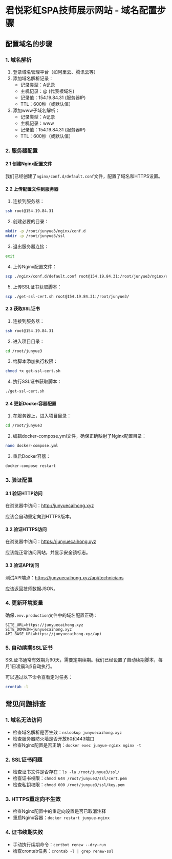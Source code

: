 # 君悦彩虹SPA技师展示网站 - 域名配置步骤

## 配置域名的步骤

### 1. 域名解析
1. 登录域名管理平台（如阿里云、腾讯云等）
2. 添加域名解析记录：
   - 记录类型：A记录
   - 主机记录：@ (代表根域名)
   - 记录值：154.19.84.31 (服务器IP)
   - TTL：600秒（或默认值）
3. 添加www子域名解析：
   - 记录类型：A记录
   - 主机记录：www
   - 记录值：154.19.84.31 (服务器IP)
   - TTL：600秒（或默认值）

### 2. 服务器配置

#### 2.1 创建Nginx配置文件
我们已经创建了`nginx/conf.d/default.conf`文件，配置了域名和HTTPS设置。

#### 2.2 上传配置文件到服务器
1. 连接到服务器：
```bash
ssh root@154.19.84.31
```

2. 创建必要的目录：
```bash
mkdir -p /root/junyue3/nginx/conf.d
mkdir -p /root/junyue3/ssl
```

3. 退出服务器连接：
```bash
exit
```

4. 上传Nginx配置文件：
```bash
scp ./nginx/conf.d/default.conf root@154.19.84.31:/root/junyue3/nginx/conf.d/
```

5. 上传SSL证书获取脚本：
```bash
scp ./get-ssl-cert.sh root@154.19.84.31:/root/junyue3/
```

#### 2.3 获取SSL证书
1. 连接到服务器：
```bash
ssh root@154.19.84.31
```

2. 进入项目目录：
```bash
cd /root/junyue3
```

3. 给脚本添加执行权限：
```bash
chmod +x get-ssl-cert.sh
```

4. 执行SSL证书获取脚本：
```bash
./get-ssl-cert.sh
```

#### 2.4 更新Docker容器配置
1. 在服务器上，进入项目目录：
```bash
cd /root/junyue3
```

2. 编辑docker-compose.yml文件，确保正确映射了Nginx配置目录：
```bash
nano docker-compose.yml
```

3. 重启Docker容器：
```bash
docker-compose restart
```

### 3. 验证配置

#### 3.1 验证HTTP访问
在浏览器中访问：http://junyuecaihong.xyz

应该会自动重定向到HTTPS版本。

#### 3.2 验证HTTPS访问
在浏览器中访问：https://junyuecaihong.xyz

应该能正常访问网站，并显示安全锁标志。

#### 3.3 验证API访问
测试API端点：https://junyuecaihong.xyz/api/technicians

应该返回技师数据JSON。

### 4. 更新环境变量

确保`.env.production`文件中的域名配置正确：
```
SITE_URL=https://junyuecaihong.xyz
SITE_DOMAIN=junyuecaihong.xyz
API_BASE_URL=https://junyuecaihong.xyz/api
```

### 5. 自动续期SSL证书

SSL证书通常有效期为90天，需要定期续期。我们已经设置了自动续期脚本，每月1日凌晨3点自动执行。

可以通过以下命令查看定时任务：
```bash
crontab -l
```

## 常见问题排查

### 1. 域名无法访问
- 检查域名解析是否生效：`nslookup junyuecaihong.xyz`
- 检查服务器防火墙是否开放80和443端口
- 检查Nginx配置是否正确：`docker exec junyue-nginx nginx -t`

### 2. SSL证书问题
- 检查证书文件是否存在：`ls -la /root/junyue3/ssl/`
- 检查证书权限：`chmod 644 /root/junyue3/ssl/cert.pem`
- 检查私钥权限：`chmod 600 /root/junyue3/ssl/key.pem`

### 3. HTTPS重定向不生效
- 检查Nginx配置中的重定向设置是否已取消注释
- 重启Nginx容器：`docker restart junyue-nginx`

### 4. 证书续期失败
- 手动执行续期命令：`certbot renew --dry-run`
- 检查crontab任务：`crontab -l | grep renew-ssl` 
